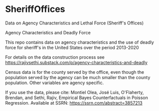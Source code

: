 # SheriffOffices
Data on Agency Characteristics and Lethal Force (Sheriff's Offices)

Agency Characteristics and Deadly Force

This repo contains data on agency characteristics and the use of deadly force for sheriff's in the United States over the period 2013-2020

For details on the data construction process see https://rajivsethi.substack.com/p/agency-characteristics-and-deadly

Census data is for the county served by the office, even though the population served by the agency can be much smaller than the county population. Other variables are agency specific. 

If you use the data, please cite: Montiel Olea, José Luis, O'Flaherty, Brendan, and Sethi, Rajiv, Empirical Bayes Counterfactuals in Poisson Regression. Available at SSRN: https://ssrn.com/abstract=3857213
